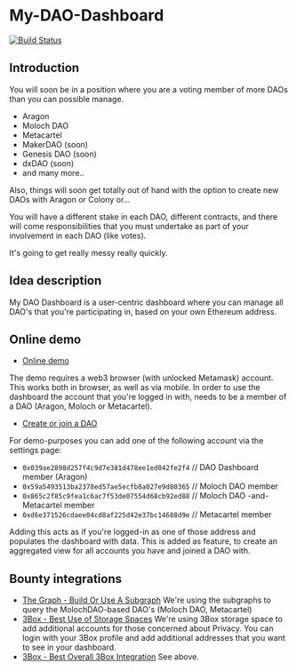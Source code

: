 # My-DAO-Dashboard

[![Build Status](https://travis-ci.org/wslyvh/My-DAO-Dashboard.svg?branch=master)](https://travis-ci.org/wslyvh/My-DAO-Dashboard)

## Introduction

You will soon be in a position where you are a voting member of more DAOs than you can possible manage.

* Aragon 
* Moloch DAO 
* Metacartel
* MakerDAO (soon)
* Genesis DAO (soon)
* dxDAO (soon)
* and many more..

Also, things will soon get totally out of hand with the option to create new DAOs with Aragon or Colony or...

You will have a different stake in each DAO, different contracts, and there will come responsibilities that you must undertake as part of your involvement in each DAO (like votes).

It's going to get really messy really quickly.

## Idea description

My DAO Dashboard is a user-centric dashboard where you can manage all DAO's that you're participating in, based on your own Ethereum address.

## Online demo

* [Online demo](https://my-dao-dashboard.herokuapp.com/)

The demo requires a web3 browser (with unlocked Metamask) account. This works both in browser, as well as via mobile.
In order to use the dashboard the account that you're logged in with, needs to be a member of a DAO (Aragon, Moloch or Metacartel).

* [Create or join a DAO](https://mainnet.aragon.org/)

For demo-purposes you can add one of the following account via the settings page: 
* `0x039ae2898d257f4c9d7e381d478ee1ed042fe2f4` // DAO Dashboard member (Aragon)
* `0x59a5493513ba2378ed57ae5ecfb8a027e9d80365` // Moloch DAO member
* `0x865c2f85c9fea1c6ac7f53de07554d68cb92ed88` // Moloch DAO -and- Metacartel member
* `0xd6e371526cdaee04cd8af225d42e37bc14688d9e` // Metacartel member

Adding this acts as if you're logged-in as one of those address and populates the dashboard with data.
This is added as feature, to create an aggregated view for all accounts you have and joined a DAO with.

## Bounty integrations 

* [The Graph - Build Or Use A Subgraph](https://github.com/ethberlinzwei/Bounties/issues/11)
We're using the subgraphs to query the MolochDAO-based DAO's (Moloch DAO, Metacartel)
* [3Box - Best Use of Storage Spaces](https://github.com/ethberlinzwei/Bounties/issues/3)
We're using 3Box storage space to add additional accounts for those concerned about Privacy. You can login with your 3Box profile and add additional addresses that you want to see in your dashboard.
* [3Box - Best Overall 3Box Integration](https://github.com/ethberlinzwei/Bounties/issues/1)
See above.
